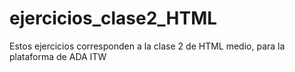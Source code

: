 # ejercicios_clase2_HTML
Estos ejercicios corresponden a la clase 2 de HTML medio, para la plataforma de ADA ITW
